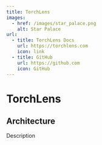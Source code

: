 ```yaml
---
title: TorchLens
images:
  - href: /images/star_palace.png
    alt: Star Palace
url:
  - title: TorchLens Docs
    url: https://torchlens.com
    icon: link
  - title: GitHub
    url: https://github.com
    icon: GitHub
---
```


# TorchLens

## Architecture

Description

